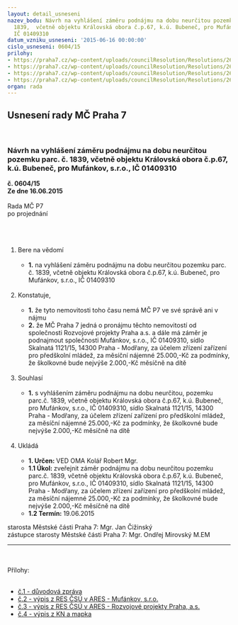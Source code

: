 ```yaml
---
layout: detail_usneseni
nazev_bodu: Návrh na vyhlášení záměru podnájmu na dobu neurčitou pozemku parc. č.
  1839,  včetně objektu Královská obora č.p.67, k.ú. Bubeneč, pro Mufánkov, s.r.o.,
  IČ 01409310
datum_vzniku_usneseni: '2015-06-16 00:00:00'
cislo_usneseni: 0604/15
prilohy:
- https://praha7.cz/wp-content/uploads/councilResolution/Resolutions/26245/604_15_pril1.doc
- https://praha7.cz/wp-content/uploads/councilResolution/Resolutions/26245/38-15-v%c3%bdpis_z_ares_muf%c3%a1nkov_s.r.o.pdf
- https://praha7.cz/wp-content/uploads/councilResolution/Resolutions/26245/38-15-v%c3%bdpis_z_ares_rozvojov%c3%a9_projekty_praha_a.s.pdf
- https://praha7.cz/wp-content/uploads/councilResolution/Resolutions/26245/38-15-v%c3%bdpis_z_kn_a_mapka.pdf
organ: rada
---
```

<div id="ucUsn_pList" class="usn">
	<span><h2>Usnesení rady MČ Praha 7 </h2>
<br></span><div class="standBody">
<span><h3>Návrh na vyhlášení záměru podnájmu na dobu neurčitou pozemku parc. č. 1839,  včetně objektu Královská obora č.p.67, k.ú. Bubeneč, pro Mufánkov, s.r.o., IČ 01409310</h3></span><div class="center">
		<strong>č. 0604/15</strong><br>
	</div>
<div class="center">
		<strong>Ze dne 16.06.2015</strong><br><br>
	</div>Rada MČ P7<br>po projednání<br><br><br><ol>
<br><li>Bere na vědomí<br><ul>
<br><li>
<strong>1.</strong> na vyhlášení záměru podnájmu na dobu neurčitou pozemku parc. č. 1839, včetně objektu Královská obora č.p.67, k.ú. Bubeneč, pro Mufánkov, s.r.o., IČ 01409310</li>
</ul>
<br>
</li>
<li>Konstatuje,<br><ul>
<br><li>
<strong>1.</strong> že tyto nemovitosti toho času nemá MČ P7 ve své správě ani v nájmu<br>
</li>
<li>
<strong>2.</strong> že MČ Praha 7 jedná o pronájmu těchto nemovitostí od společnosti Rozvojové projekty Praha a.s. a dále má záměr je podnajmout společnosti Mufánkov, s.r.o., IČ 01409310, sídlo Skalnatá 1121/15, 14300 Praha - Modřany, za účelem zřízení zařízení pro předškolní mládež, za měsíční nájemné 25.000,-Kč za podmínky, že školkovné bude nejvýše 2.000,-Kč měsíčně na dítě</li>
</ul>
<br>
</li>
<li>Souhlasí<br><ul>
<br><li>
<strong>1.</strong> s vyhlášením záměru podnájmu na dobu neurčitou, pozemku parc.č. 1839, včetně objektu Královská obora č.p.67, k.ú. Bubeneč, pro Mufánkov, s.r.o., IČ 01409310, sídlo Skalnatá 1121/15, 14300 Praha - Modřany, za účelem zřízení zařízení pro předškolní mládež, za měsíční nájemné 25.000,-Kč za podmínky, že školkovné bude nejvýše 2.000,-Kč měsíčně na dítě </li>
</ul>
<br>
</li>
<li>Ukládá<br><ul>
<br><li>
<strong>1. Určen: </strong>VED OMA Kolář Robert Mgr.<br>
</li>
<li>
<strong>1.1 Úkol: </strong>zveřejnit záměr podnájmu na dobu neurčitou pozemku parc.č. 1839, včetně objektu Královská obora č.p.67, k.ú. Bubeneč, pro Mufánkov, s.r.o., IČ 01409310, sídlo Skalnatá 1121/15, 14300 Praha - Modřany, za účelem zřízení zařízení pro předškolní mládež, za měsíční nájemné 25.000,-Kč za podmínky, že školkovné bude nejvýše 2.000,-Kč měsíčně na dítě<br>
</li>
<li>
<strong>1.2 Termín: </strong>19.06.2015</li>
</ul>
</li>
</ol>starosta Městské části Praha 7: Mgr. Jan Čižinský<br>zástupce starosty Městské části Praha 7: Mgr. Ondřej Mirovský M.EM <br><hr>
<br><br>Přílohy: <br><ul>
<br><li>
<a href="/zdroj.aspx?typ=4&amp;Id=64219&amp;sh=-320245003" target="_blank" title="Odkaz na soubor - 23,5 kB - nové okno">č.1 - důvodová zpráva</a> <br>
</li>
<li>
<a href="/zdroj.aspx?typ=4&amp;id=64204&amp;sh=-1610687819" target="_blank" title="Odkaz na soubor - 20,9 kB - nové okno">č.2 - výpis z RES ČSÚ v ARES - Mufánkov, s.r.o.</a> <br>
</li>
<li>
<a href="/zdroj.aspx?typ=4&amp;id=64205&amp;sh=-1610785067" target="_blank" title="Odkaz na soubor - 24,4 kB - nové okno">č.3 - výpis z RES ČSÚ v ARES - Rozvojové projekty Praha, a.s.</a> <br>
</li>
<li>
<a href="/zdroj.aspx?typ=4&amp;id=64206&amp;sh=-1610759435" target="_blank" title="Odkaz na soubor - 378,3 kB - nové okno">č.4 - výpis z KN a mapka</a> </li>
</ul>
</div>
</div>
